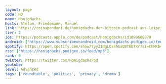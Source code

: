 ```yaml
---
layout: page
code: HD
name: Honigdachs
hosts: Stefan, Friedemann, Manuel
link: https://coinspondent.de/honigdachs-der-bitcoin-podcast-aus-leipzig/
tier: 2
ios: https://podcasts.apple.com/de/podcast/honigdachs/id1099608079
android: ['https://www.subscribeonandroid.com/honigdachs.podigee.io/feed/mp3']
spotify: https://open.spotify.com/show/7yyZ1NgLOx4hGaQBTEETKr?si=ChMKb4HQR9mi014uZWmFIw
rss: ['https://honigdachs.podigee.io/feed/mp3']
rank: 9
twitter: https://twitter.com/HonigdachsPod
youtube: 
level: Advanced
tags: ['roundtable', 'politics', 'privacy', 'drama']
---
```


